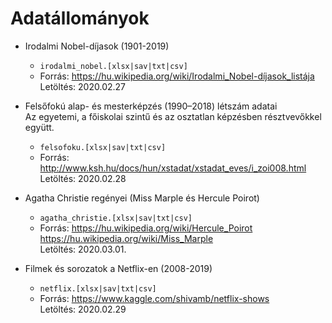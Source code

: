 # Adatállományok


* Irodalmi Nobel-díjasok (1901-2019)
  * `irodalmi_nobel.[xlsx|sav|txt|csv]`
  * Forrás: https://hu.wikipedia.org/wiki/Irodalmi_Nobel-díjasok_listája  
  Letöltés: 2020.02.27
  
* Felsőfokú alap- és mesterképzés (1990–2018) létszám adatai  
Az egyetemi, a főiskolai szintű és az osztatlan képzésben résztvevőkkel együtt. 
  * `felsofoku.[xlsx|sav|txt|csv]`
  * Forrás: http://www.ksh.hu/docs/hun/xstadat/xstadat_eves/i_zoi008.html  
  Letöltés: 2020.02.28

* Agatha Christie regényei (Miss Marple és Hercule Poirot)
  * `agatha_christie.[xlsx|sav|txt|csv]`
  * Forrás: https://hu.wikipedia.org/wiki/Hercule_Poirot  
  https://hu.wikipedia.org/wiki/Miss_Marple  
  Letöltés: 2020.03.01.

* Filmek és sorozatok a Netflix-en (2008-2019)
  * `netflix.[xlsx|sav|txt|csv]`
  * Forrás: https://www.kaggle.com/shivamb/netflix-shows  
  Letöltés: 2020.02.29

